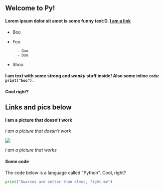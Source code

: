 ## Welcome to Py!
#### Lorem ipsum dolor sit amet is some funny text:D. [I am a link](https://images.unsplash.com/photo-1541963463532-d68292c34b19?ixlib=rb-4.0.3&ixid=MnwxMjA3fDB8MHxleHBsb3JlLWZlZWR8Mnx8fGVufDB8fHx8&w=1000&q=80)

+ Boo
+ Foo

        - Goo
        - Doo

+ Shoo

#### I am text with some **strong** and *wonky* stuff inside! Also some inline `code`: ```print("boo").```
#### Cool right?


## Links and pics below
#### I am a  picture that doesn't work
*I am a picture that doesn't work*

![](https://t4.ftcdn.net/jpg/00/97/58/97/360_F_97589769_t45CqXyzjz0KXwoBZT9PRaWGHRk5hQqQ.jpg)

*I am a picture that works*

#### Some code
The code below is a language called "Python". Cool, right?
```py
print("Dwarves are better than elves, fight me") 
```